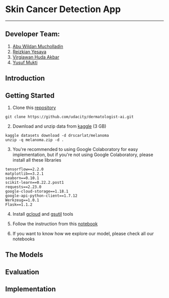 # Skin Cancer Detection App
---

## Developer Team:
1. [Abu Wildan Mucholladin](https://github.com/abuwildanm)
2. [Reizkian Yesaya](https://github.com/reizkian)
3. [Virgiawan Huda Akbar](https://github.com/virgiawan)
4. [Yusuf Mukti](https://github.com/yusufmukti1209)

## Introduction

## Getting Started
1. Clone this [repository](https://github.com/virgiawan/yog2a-melanoma)
```
git clone https://github.com/udacity/dermatologist-ai.git
```

2. Download and unzip data from [kaggle](https://www.kaggle.com/drscarlat/melanoma) (3 GB)
```
kaggle datasets download -d drscarlat/melanoma
unzip -q melanoma.zip -d .
```

3. You're recommended to using Google Colaboratory for easy implementation, but if you're not using Google Colaboratory, please install all these libraries
```
tensorflow==2.2.0
matplotlib==3.2.1
seaborn==0.10.1
scikit-learn==0.22.2.post1
requests==2.23.0
google-cloud-storage==1.18.1
google-api-python-client==1.7.12
Werkzeug==1.0.1
Flask==1.1.2
```

4. Install [gcloud](https://cloud.google.com/sdk/install) and [gsutil](https://cloud.google.com/storage/docs/gsutil_install) tools

5. Follow the instruction from this [notebook](https://github.com/virgiawan/yog2a-melanoma/blob/master/Melanoma_(Wildan).ipynb)

6. If you want to know how we explore our model, please check all our notebooks

## The Models

## Evaluation

## Implementation
